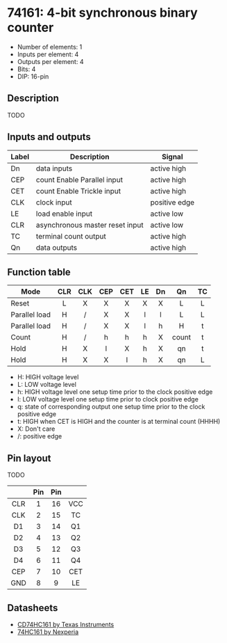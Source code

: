 # 74161: 4-bit synchronous binary counter

- Number of elements: 1
- Inputs per element: 4
- Outputs per element: 4
- Bits: 4
- DIP: 16-pin

## Description

TODO

## Inputs and outputs

| Label | Description                     | Signal        |
| ----- | ------------------------------- | ------------- |
| Dn    | data inputs                     | active high   |
| CEP   | count Enable Parallel input     | active high   |
| CET   | count Enable Trickle input      | active high   |
| CLK   | clock input                     | positive edge |
| LE    | load enable input               | active low    |
| CLR   | asynchronous master reset input | active low    |
| TC    | terminal count output           | active high   |
| Qn    | data outputs                    | active high   |

## Function table

| Mode          | CLR | CLK | CEP | CET | LE  | Dn  |  Qn   | TC  |
| ------------- |:---:|:---:|:---:|:---:|:---:|:---:|:-----:|:---:|
| Reset         |  L  |  X  |  X  |  X  |  X  |  X  |   L   |  L  |
| Parallel load |  H  |  /  |  X  |  X  |  l  |  l  |   L   |  L  |
| Parallel load |  H  |  /  |  X  |  X  |  l  |  h  |   H   |  t  |
| Count         |  H  |  /  |  h  |  h  |  h  |  X  | count |  t  |
| Hold          |  H  |  X  |  l  |  X  |  h  |  X  |  qn   |  t  |
| Hold          |  H  |  X  |  X  |  l  |  h  |  X  |  qn   |  L  |

- H: HIGH voltage level
- L: LOW voltage level
- h: HIGH voltage level one setup time prior to the clock positive edge
- l: LOW voltage level one setup time prior to clock positive edge
- q: state of corresponding output one setup time prior to the clock positive edge
- t: HIGH when CET is HIGH and the counter is at terminal count (HHHH)
- X: Don't care
- /: positive edge

## Pin layout

TODO

|     | Pin | Pin |     |
|:---:|:---:|:---:|:---:|
| CLR |   1 |  16 | VCC |
| CLK |   2 |  15 | TC  |
| D1  |   3 |  14 | Q1  |
| D2  |   4 |  13 | Q2  |
| D3  |   5 |  12 | Q3  |
| D4  |   6 |  11 | Q4  |
| CEP |   7 |  10 | CET |
| GND |   8 |   9 | LE  |

## Datasheets

- [CD74HC161 by Texas Instruments](http://www.ti.com/lit/gpn/cd74hc161)
- [74HC161 by Nexperia](https://assets.nexperia.com/documents/data-sheet/74HC161.pdf)
